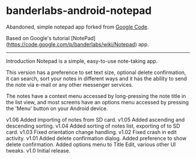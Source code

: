 # banderlabs-android-notepad
Abandoned, simple notepad app forked from [Google Code](https://code.google.com/p/banderlabs/wiki/Notepad).

Based on Google's tutorial [NotePad] (https://code.google.com/p/banderlabs/wiki/Notepad) app.

---

Introduction
Notepad is a simple, easy-to-use note-taking app.

This version has a preference to set text size, optional delete confirmation, it can search, sort your notes in different ways and it has the ability to send the note via e-mail or any other messenger services.

The notes have a context menu accessed by long-pressing the note title in the list view, and most screens have an options menu accessed by pressing the 'Menu' button on your Android device.

v1.06	Added importing of notes from SD card.
v1.05	Added ascending and descending sorting.
v1.04	Added sorting of notes list, exporting of to SD card.
v1.03	Fixed orientation change handling.
v1.02	Fixed crash in edit activity.
v1.01	Added delete confirmation dialog.
Added preference to show delete confirmation.
Added options menu to Title Edit, various other UI tweaks.
v1.0	Initial release.
